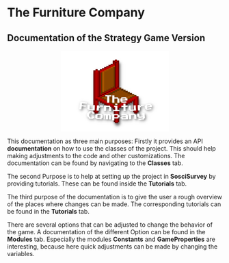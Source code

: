# The Furniture Company

## Documentation of the Strategy Game Version



<img src="img/logo.png" alt="logo" style="zoom:100%; display:block; margin-left:auto; margin-right: auto; width:50% " />



This documentation as three main purposes:  Firstly it provides an API **documentation** on how to use the classes of the project. This should help making adjustments to the code and other customizations. The documentation can be found by navigating to the **Classes** tab.

The second Purpose is to help at setting up the project in **SosciSurvey** by providing tutorials. These can be found inside the **Tutorials** tab.

The third purpose of the documentation is to give the user a rough overview of the places where changes can be made. The corresponding tutorials can be found in the **Tutorials** tab.  

There are several options that can be adjusted to change the behavior of the game. A documentation of the different Option can be found in the **Modules** tab. Especially the modules **Constants** and **GameProperties** are interesting, because here quick adjustments can be made by changing the variables. 



